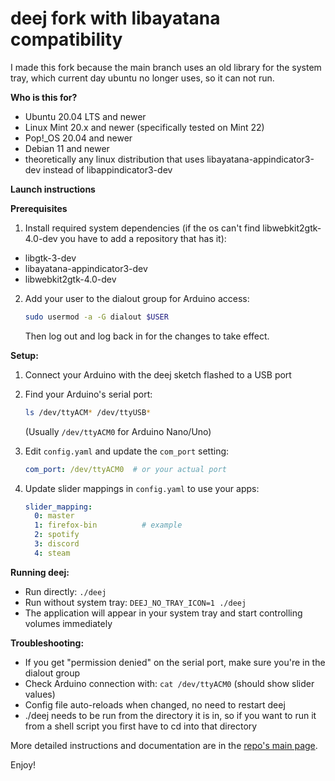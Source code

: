 # deej fork with libayatana compatibility

I made this fork because the main branch uses an old library for the system tray, which current day ubuntu no longer uses, so it can not run.

**Who is this for?**
  - Ubuntu 20.04 LTS and newer
  - Linux Mint 20.x and newer (specifically tested on Mint 22)
  - Pop!_OS 20.04 and newer
  - Debian 11 and newer
  - theoretically any linux distribution that uses libayatana-appindicator3-dev instead of libappindicator3-dev

**Launch instructions**

**Prerequisites**
1. Install required system dependencies (if the os can't find libwebkit2gtk-4.0-dev you have to add a repository that has it):
  - libgtk-3-dev
  - libayatana-appindicator3-dev
  - libwebkit2gtk-4.0-dev

2. Add your user to the dialout group for Arduino access:
   ```bash
   sudo usermod -a -G dialout $USER
   ```
   Then log out and log back in for the changes to take effect.

**Setup:**
1. Connect your Arduino with the deej sketch flashed to a USB port
2. Find your Arduino's serial port:
   ```bash
   ls /dev/ttyACM* /dev/ttyUSB*
   ```
   (Usually `/dev/ttyACM0` for Arduino Nano/Uno)

3. Edit `config.yaml` and update the `com_port` setting:
   ```yaml
   com_port: /dev/ttyACM0  # or your actual port
   ```

4. Update slider mappings in `config.yaml` to use your apps:
   ```yaml
   slider_mapping:
     0: master
     1: firefox-bin          # example
     2: spotify
     3: discord
     4: steam
   ```

**Running deej:**
- Run directly: `./deej`
- Run without system tray: `DEEJ_NO_TRAY_ICON=1 ./deej`
- The application will appear in your system tray and start controlling volumes immediately

**Troubleshooting:**
- If you get "permission denied" on the serial port, make sure you're in the dialout group
- Check Arduino connection with: `cat /dev/ttyACM0` (should show slider values)
- Config file auto-reloads when changed, no need to restart deej
- ./deej needs to be run from the directory it is in, so if you want to run it from a shell script you first have to cd into that directory



More detailed instructions and documentation are in the [repo's main page](https://github.com/omriharel/deej).

Enjoy!
